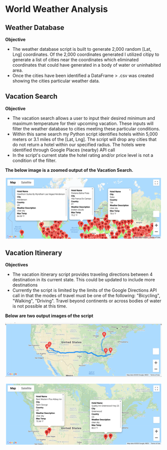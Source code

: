 # World Weather Analysis

## Weather Database

**Objective** 

* The weather database script is built to generate 2,000 random [Lat, Lng] coordinates.  Of the 2,000 coordinates generated I utilized citipy to generate a list of cities near the coordinates which eliminated coordinates that could have generated in a body of water or uninhabited area. 
* Once the cities have been identified a DataFrame > .csv was created showing the cities particular weather data.

## Vacation Search

**Objective**

* The vacation search allows a user to input their desired minimum and maximum temperature for their upcoming vacation.  These inputs will filter the weather database to cities meeting these particular conditions.
* Within this same search my Python script identifies hotels within 5,000 meters or 3.1 miles of the [Lat, Lng].  The script will drop any cities that do not return a hotel within our specified radius.  The hotels were identified through Google Places (nearby) API call
* In the script's current state the hotel rating and/or price level is not a condition of the filter.

**The below image is a zoomed output of the Vacation Search.**

![](Vacation_Search/WeatherPy_vacation_map.png)

## Vacation Itinerary

**Objectives**

* The vacation itinerary script provides traveling directions between 4 destination in its current state.  This could be updated to include more destinations
* Currently the script is limited by the limits of the Google Directions API call in that the modes of travel must be one of the following: "Bicycling", "Walking", "Driving".  Travel beyond continents or across bodies of water is not possible at this time.  

**Below are two output images of the script**

![](Vacation_Itinerary/WeatherPy_travel_map.png)

![](Vacation_Itinerary/WeatherPy_travel_map_markers.png)

